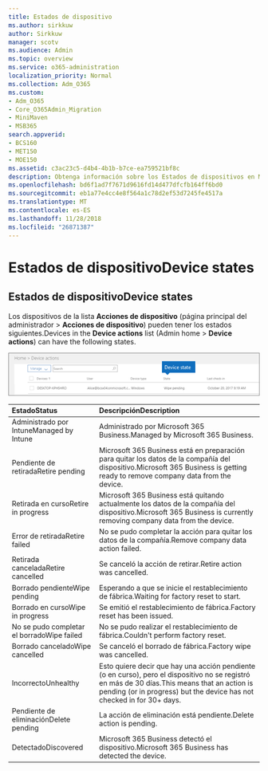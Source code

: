 ```yaml
---
title: Estados de dispositivo
ms.author: sirkkuw
author: Sirkkuw
manager: scotv
ms.audience: Admin
ms.topic: overview
ms.service: o365-administration
localization_priority: Normal
ms.collection: Adm_O365
ms.custom:
- Adm_O365
- Core_O365Admin_Migration
- MiniMaven
- MSB365
search.appverid:
- BCS160
- MET150
- MOE150
ms.assetid: c3ac23c5-d4b4-4b1b-b7ce-ea759521bf8c
description: Obtenga información sobre los Estados de dispositivos en Microsoft 365 empresarial.
ms.openlocfilehash: bd6f1ad7f7671d9616fd14d477dfcfb164ff6bd0
ms.sourcegitcommit: eb1a77e4cc4e8f564a1c78d2ef53d7245fe4517a
ms.translationtype: MT
ms.contentlocale: es-ES
ms.lasthandoff: 11/28/2018
ms.locfileid: "26871387"
---
```

# <a name="device-states"></a><span data-ttu-id="76e7a-103">Estados de dispositivo</span><span class="sxs-lookup"><span data-stu-id="76e7a-103">Device states</span></span>

## <a name="device-states"></a><span data-ttu-id="76e7a-104">Estados de dispositivo</span><span class="sxs-lookup"><span data-stu-id="76e7a-104">Device states</span></span>

<span data-ttu-id="76e7a-105">Los dispositivos de la lista **Acciones de dispositivo** (página principal del administrador \> **Acciones de dispositivo**) pueden tener los estados siguientes.</span><span class="sxs-lookup"><span data-stu-id="76e7a-105">Devices in the **Device actions** list (Admin home \> **Device actions**) can have the following states.</span></span>
  
![In the Device actions list, you can see the Devices states.](media/a621c47e-45d9-4e1a-beb9-c03254d40c1d.png)
  
|<span data-ttu-id="76e7a-107">**Estado**</span><span class="sxs-lookup"><span data-stu-id="76e7a-107">**Status**</span></span>|<span data-ttu-id="76e7a-108">**Descripción**</span><span class="sxs-lookup"><span data-stu-id="76e7a-108">**Description**</span></span>|
|:-----|:-----|
|<span data-ttu-id="76e7a-109">Administrado por Intune</span><span class="sxs-lookup"><span data-stu-id="76e7a-109">Managed by Intune</span></span>  <br/> |<span data-ttu-id="76e7a-110">Administrado por Microsoft 365 Business.</span><span class="sxs-lookup"><span data-stu-id="76e7a-110">Managed by Microsoft 365 Business.</span></span>  <br/> |
|<span data-ttu-id="76e7a-111">Pendiente de retirada</span><span class="sxs-lookup"><span data-stu-id="76e7a-111">Retire pending</span></span>  <br/> |<span data-ttu-id="76e7a-112">Microsoft 365 Business está en preparación para quitar los datos de la compañía del dispositivo.</span><span class="sxs-lookup"><span data-stu-id="76e7a-112">Microsoft 365 Business is getting ready to remove company data from the device.</span></span>  <br/> |
|<span data-ttu-id="76e7a-113">Retirada en curso</span><span class="sxs-lookup"><span data-stu-id="76e7a-113">Retire in progress</span></span>  <br/> |<span data-ttu-id="76e7a-114">Microsoft 365 Business está quitando actualmente los datos de la compañía del dispositivo.</span><span class="sxs-lookup"><span data-stu-id="76e7a-114">Microsoft 365 Business is currently removing company data from the device.</span></span>  <br/> |
|<span data-ttu-id="76e7a-115">Error de retirada</span><span class="sxs-lookup"><span data-stu-id="76e7a-115">Retire failed</span></span>  <br/> | <span data-ttu-id="76e7a-116">No se pudo completar la acción para quitar los datos de la compañía.</span><span class="sxs-lookup"><span data-stu-id="76e7a-116">Remove company data action failed.</span></span>  <br/> |
|<span data-ttu-id="76e7a-117">Retirada cancelada</span><span class="sxs-lookup"><span data-stu-id="76e7a-117">Retire cancelled</span></span>  <br/> |<span data-ttu-id="76e7a-118">Se canceló la acción de retirar.</span><span class="sxs-lookup"><span data-stu-id="76e7a-118">Retire action was cancelled.</span></span>  <br/> |
|<span data-ttu-id="76e7a-119">Borrado pendiente</span><span class="sxs-lookup"><span data-stu-id="76e7a-119">Wipe pending</span></span>  <br/> |<span data-ttu-id="76e7a-120">Esperando a que se inicie el restablecimiento de fábrica.</span><span class="sxs-lookup"><span data-stu-id="76e7a-120">Waiting for factory reset to start.</span></span>  <br/> |
|<span data-ttu-id="76e7a-121">Borrado en curso</span><span class="sxs-lookup"><span data-stu-id="76e7a-121">Wipe in progress</span></span>  <br/> |<span data-ttu-id="76e7a-122">Se emitió el restablecimiento de fábrica.</span><span class="sxs-lookup"><span data-stu-id="76e7a-122">Factory reset has been issued.</span></span>  <br/> |
|<span data-ttu-id="76e7a-123">No se pudo completar el borrado</span><span class="sxs-lookup"><span data-stu-id="76e7a-123">Wipe failed</span></span>  <br/> |<span data-ttu-id="76e7a-124">No se pudo realizar el restablecimiento de fábrica.</span><span class="sxs-lookup"><span data-stu-id="76e7a-124">Couldn't perform factory reset.</span></span>  <br/> |
|<span data-ttu-id="76e7a-125">Borrado cancelado</span><span class="sxs-lookup"><span data-stu-id="76e7a-125">Wipe cancelled</span></span>  <br/> |<span data-ttu-id="76e7a-126">Se canceló el borrado de fábrica.</span><span class="sxs-lookup"><span data-stu-id="76e7a-126">Factory wipe was cancelled.</span></span>  <br/> |
|<span data-ttu-id="76e7a-127">Incorrecto</span><span class="sxs-lookup"><span data-stu-id="76e7a-127">Unhealthy</span></span>  <br/> |<span data-ttu-id="76e7a-128">Esto quiere decir que hay una acción pendiente (o en curso), pero el dispositivo no se registró en más de 30 días.</span><span class="sxs-lookup"><span data-stu-id="76e7a-128">This means that an action is pending (or in progress) but the device has not checked in for 30+ days.</span></span>  <br/> |
|<span data-ttu-id="76e7a-129">Pendiente de eliminación</span><span class="sxs-lookup"><span data-stu-id="76e7a-129">Delete pending</span></span>  <br/> |<span data-ttu-id="76e7a-130">La acción de eliminación está pendiente.</span><span class="sxs-lookup"><span data-stu-id="76e7a-130">Delete action is pending.</span></span>  <br/> |
|<span data-ttu-id="76e7a-131">Detectado</span><span class="sxs-lookup"><span data-stu-id="76e7a-131">Discovered</span></span>  <br/> |<span data-ttu-id="76e7a-132">Microsoft 365 Business detectó el dispositivo.</span><span class="sxs-lookup"><span data-stu-id="76e7a-132">Microsoft 365 Business has detected the device.</span></span>  <br/> |
   
